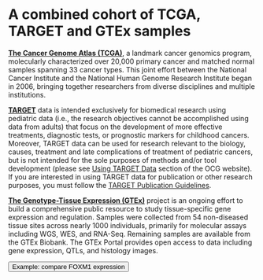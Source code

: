 # A combined cohort of TCGA, TARGET and GTEx samples

[**The Cancer Genome Atlas (TCGA)**](https://www.cancer.gov/about-nci/organization/ccg/research/structural-genomics/tcga), a landmark cancer genomics program, molecularly characterized over 20,000 primary cancer and matched normal samples spanning 33 cancer types. This joint effort between the National Cancer Institute and the National Human Genome Research Institute began in 2006, bringing together researchers from diverse disciplines and multiple institutions.

[**TARGET**](https://ocg.cancer.gov/programs/target) data is intended exclusively for biomedical research using pediatric data (i.e., the research objectives cannot be accomplished using data from adults) that focus on the development of more effective treatments, diagnostic tests, or prognostic markers for childhood cancers. Moreover, TARGET data can be used for research relevant to the biology, causes, treatment and late complications of treatment of pediatric cancers, but is not intended for the sole purposes of methods and/or tool development (please see [Using TARGET Data](https://ocg.cancer.gov/programs/target/using-target-data) section of the OCG website). If you are interested in using TARGET data for publication or other research purposes, you must follow the [TARGET Publication Guidelines](https://ocg.cancer.gov/programs/target/target-publication-guidelines).

[**The Genotype-Tissue Expression (GTEx)**](https://gtexportal.org/) project is an ongoing effort to build a comprehensive public resource to study tissue-specific gene expression and regulation. Samples were collected from 54 non-diseased tissue sites across nearly 1000 individuals, primarily for molecular assays including WGS, WES, and RNA-Seq. Remaining samples are available from the GTEx Biobank. The GTEx Portal provides open access to data including gene expression, QTLs, and histology images. 

<button class="cohortButton" data-bookmark="bc7f3f46b042bcf5c099439c2816ff01">Example: compare FOXM1 expression</button>

